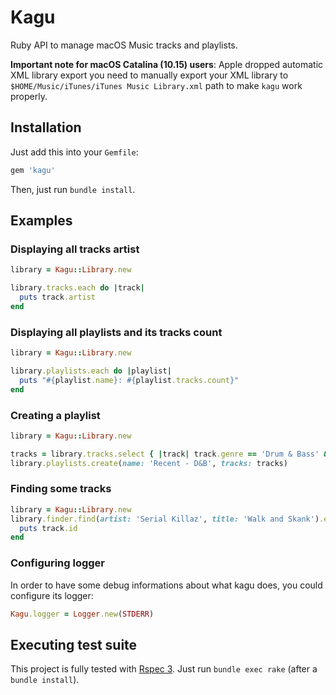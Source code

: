 # Kagu

Ruby API to manage macOS Music tracks and playlists.

**Important note for macOS Catalina (10.15) users**: Apple dropped automatic
XML library export you need to manually export your XML library to
`$HOME/Music/iTunes/iTunes Music Library.xml` path to make `kagu` work
properly.

## Installation

Just add this into your `Gemfile`:

```ruby
gem 'kagu'
```

Then, just run `bundle install`.

## Examples

### Displaying all tracks artist

```ruby
library = Kagu::Library.new

library.tracks.each do |track|
  puts track.artist
end
```

### Displaying all playlists and its tracks count

```ruby
library = Kagu::Library.new

library.playlists.each do |playlist|
  puts "#{playlist.name}: #{playlist.tracks.count}"
end
```

### Creating a playlist

```ruby
library = Kagu::Library.new

tracks = library.tracks.select { |track| track.genre == 'Drum & Bass' && track.added_at > 1.week.ago }
library.playlists.create(name: 'Recent - D&B', tracks: tracks)
```

### Finding some tracks

```ruby
library = Kagu::Library.new
library.finder.find(artist: 'Serial Killaz', title: 'Walk and Skank').each do
  puts track.id
end
```

### Configuring logger

In order to have some debug informations about what kagu does, you could
configure its logger:

```ruby
Kagu.logger = Logger.new(STDERR)
```

## Executing test suite

This project is fully tested with [Rspec 3](http://github.com/rspec/rspec).
Just run `bundle exec rake` (after a `bundle install`).
